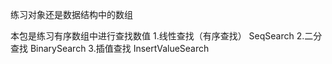 练习对象还是数据结构中的数组

本包是练习有序数组中进行查找数值
1.线性查找（有序查找） SeqSearch
2.二分查找 BinarySearch
3.插值查找 InsertValueSearch